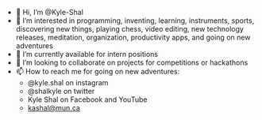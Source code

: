 - 👋 Hi, I’m @Kyle-Shal
- 👀 I’m interested in programming, inventing, learning, instruments, sports, discovering new things, playing chess, video editing, new technology releases, meditation, organization, productivity apps, and going on new adventures
- 🌱 I’m currently available for intern positions
- 💞️ I’m looking to collaborate on projects for competitions or hackathons
- 📫 How to reach me for going on new adventures:
  - @kyle.shal on instagram
  - @shalkyle on twitter
  - Kyle Shal on Facebook and YouTube
  - kashal@mun.ca 

<!---
Kyle-Shal/Kyle-Shal is a ✨ special ✨ repository because its `README.md` (this file) appears on your GitHub profile.
You can click the Preview link to take a look at your changes.
--->
